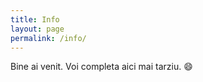 ```yaml
---
title: Info
layout: page
permalink: /info/
---
```

Bine ai venit. Voi completa aici mai tarziu. :smile:
